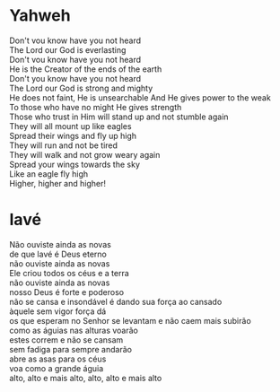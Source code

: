 # Yahweh

Don't vou know have you not heard  
The Lord our God is everlasting  
Don't vou know have you not heard  
He is the Creator of the ends of the earth  
Don't you know have you not heard  
The Lord our God is strong and mighty  
He does not faint, He is unsearchable And He gives power to the weak  
To those who have no might He gives strength  
Those who trust in Him will stand up and not stumble again  
They will all mount up like eagles  
Spread their wings and fly up high  
They will run and not be tired  
They will walk and not grow weary again  
Spread your wings towards the sky  
Like an eagle fly high  
Higher, higher and higher! 

# Iavé
Não ouviste ainda as novas  
de que lavé é Deus eterno  
não ouviste ainda as novas  
Ele criou todos os céus e a terra  
não ouviste ainda as novas  
nosso Deus é forte e poderoso  
não se cansa e insondável é dando sua força ao cansado  
àquele sem vigor força dá  
os que esperam no Senhor se levantam e não caem mais subirão  
como as águias nas alturas voarão  
estes correm e não se cansam  
sem fadiga para sempre andarão  
abre as asas para os céus  
voa como a grande águia  
alto, alto e mais alto, alto, alto e mais alto  
